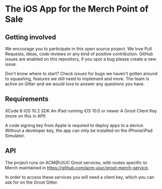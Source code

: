 # The iOS App for the Merch Point of Sale

## Getting involved

We encourage you to participate in this open source project. We love Pull Requests, ideas, code reviews or any kind of positive contribution. GitHub issues are enabled on this repository, if you spot a bug please create a new issue.

Don't know where to start? Check issues for bugs we haven't gotten around to squashing, features we still need to implement and more. The team is active on *Gitter* and we would love to answer any questions you have.

## Requirements

XCode 8
iOS 10.2 SDK
An iPad running iOS 10.0 or newer
A Groot Client Key (more on this in API)

A code signing key from Apple is required to deploy apps to a device. Without a developer key, the app can only be installed on the iPhone/iPad Simulator.

## API

The project runs on ACM@UIUC Groot services, with routes specific to Merch maintained in https://github.com/acm-uiuc/groot-merch-service.

In order to access these services you will need a client key, which you can ask for on the Groot Gitter.
